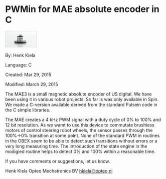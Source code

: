 # PWMin for MAE absolute encoder in C

![MAE3_USDigital.jpg](MAE3_USDigital.jpg)

By: Henk Kiela

Language: C

Created: Mar 29, 2015

Modified: March 29, 2015

The MAE3 is a small magnetic absolute encoder of US digital. We have been using it in various robot projects. So far is was only available in Spin. We made a C-version available derived from the standard Pulsein code in the C simple libraries.

The MAE creates a 4 kHz PWM signal with a duty cycle of 0% to 100% and 12 bit resolution. As we wamt to use this device to commutate brushless motors of control steering robot wheels, the sensor passes through the 100%->0% transition at some point. None of the standard PWM in routines in the OBEX seem to be able  to detect such transitions without errors or a very long measuring time. The introduction of the state engine in the modigied routine helps to detect 0% and 100% within a reasonable time.

If you have comments or suggestions, let us know.

Henk Kiela Opteq Mechatronics BV hkiela@opteq.nl
